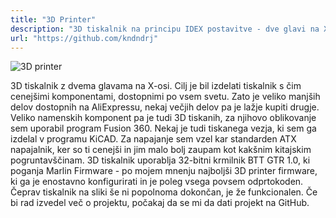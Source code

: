 ```yaml
---
title: "3D Printer"
description: "3D tiskalnik na principu IDEX postavitve - dve glavi na X-osi."
url: "https://github.com/kndndrj"
---
```


![3D printer](/images/3d_printer_render.png)

3D tiskalnik z dvema glavama na X-osi. Cilj je bil izdelati tiskalnik s čim
cenejšimi komponentami, dostopnimi po vsem svetu. Zato je veliko manjših delov
dostopnih na AliExpressu, nekaj večjih delov pa je lažje kupiti drugje. Veliko
namenskih komponent pa je tudi 3D tiskanih, za njihovo oblikovanje sem uporabil
program Fusion 360. Nekaj je tudi tiskanega vezja, ki sem ga izdelal v programu
KiCAD. Za napajanje sem vzel kar standarden ATX napajalnik, ker so ti cenejši
in jim malo bolj zaupam kot kakšnim kitajskim pogruntavščinam. 3D tiskalnik
uporablja 32-bitni krmilnik BTT GTR 1.0, ki poganja Marlin Firmware - po mojem
mnenju najboljši 3D printer firmware, ki ga je enostavno konfigurirati in je
poleg vsega povsem odprtokoden. Čeprav tiskalnik na sliki še ni popolnoma
dokončan, je že funkcionalen. Če bi rad izvedel več o projektu, počakaj da se
mi da dati projekt na GitHub.
